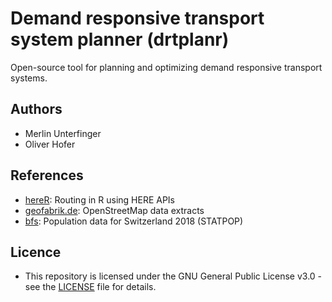 # Demand responsive transport system planner (drtplanr)

Open-source tool for planning and optimizing demand responsive transport systems.

## Authors
* Merlin Unterfinger
* Oliver Hofer

## References
* [hereR](https://github.com/munterfinger/hereR): Routing in R using HERE APIs
* [geofabrik.de](https://download.geofabrik.de): OpenStreetMap data extracts
* [bfs](https://www.bfs.admin.ch/bfs/de/home/dienstleistungen/geostat/geodaten-bundesstatistik/gebaeude-wohnungen-haushalte-personen/bevoelkerung-haushalte-ab-2010.assetdetail.9947069.html): Population data for Switzerland 2018 (STATPOP)

## Licence
* This repository is licensed under the GNU General Public License v3.0 - see the [LICENSE](LICENSE) file for details.